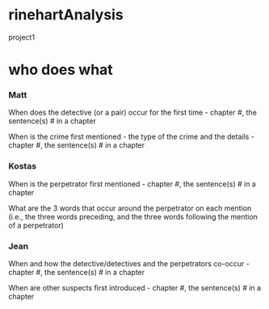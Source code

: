 # rinehartAnalysis
project1

# who does what
### Matt
When does the detective (or a pair) occur for the first time -  chapter #, the sentence(s) # in a chapter

When is the crime first mentioned - the type of the crime and the details -  chapter #, the sentence(s) # in a chapter

### Kostas
When is the perpetrator first mentioned - chapter #, the sentence(s) # in a chapter

What are the 3 words that occur around the perpetrator on each mention (i.e., the three words preceding, and the three words following the mention of a perpetrator)

### Jean
When and how the detective/detectives and the perpetrators co-occur - chapter #, the sentence(s) # in a chapter

When are other suspects first introduced - chapter #, the sentence(s) # in a chapter
